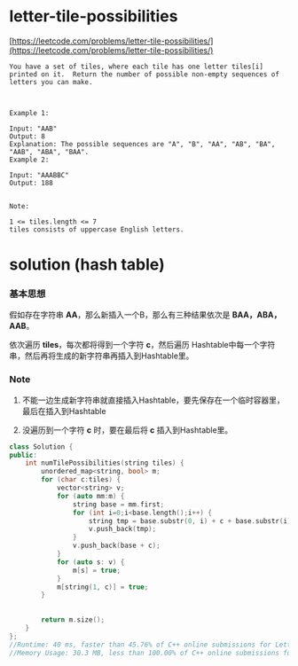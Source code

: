 # letter-tile-possibilities

[https://leetcode.com/problems/letter-tile-possibilities/](https://leetcode.com/problems/letter-tile-possibilities/)

```
You have a set of tiles, where each tile has one letter tiles[i] printed on it.  Return the number of possible non-empty sequences of letters you can make.

 

Example 1:

Input: "AAB"
Output: 8
Explanation: The possible sequences are "A", "B", "AA", "AB", "BA", "AAB", "ABA", "BAA".
Example 2:

Input: "AAABBC"
Output: 188
 

Note:

1 <= tiles.length <= 7
tiles consists of uppercase English letters.
```

# solution (hash table)

### 基本思想
假如存在字符串 **AA**，那么新插入一个B，那么有三种结果依次是  **BAA，ABA，AAB**。

依次遍历 **tiles**，每次都将得到一个字符 **c**，然后遍历 Hashtable中每一个字符串，然后再将生成的新字符串再插入到Hashtable里。

### Note

1. 不能一边生成新字符串就直接插入Hashtable，要先保存在一个临时容器里，最后在插入到Hashtable

2. 没遍历到一个字符 **c** 时，要在最后将 **c** 插入到Hashtable里。

```c++
class Solution {
public:
    int numTilePossibilities(string tiles) {
        unordered_map<string, bool> m;
        for (char c:tiles) {
            vector<string> v;
            for (auto mm:m) {
                string base = mm.first;
                for (int i=0;i<base.length();i++) {
                    string tmp = base.substr(0, i) + c + base.substr(i);
                    v.push_back(tmp);
                }
                v.push_back(base + c);
            }
            for (auto s: v) {
                m[s] = true;
            }
            m[string(1, c)] = true;
        }
        
        
        return m.size();
    }
};
//Runtime: 40 ms, faster than 45.76% of C++ online submissions for Letter Tile Possibilities.
//Memory Usage: 30.3 MB, less than 100.00% of C++ online submissions for Letter Tile Possibilities.
```